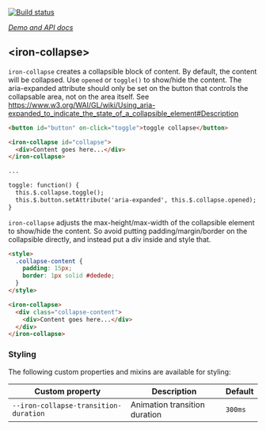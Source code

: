 [![Build status](https://travis-ci.org/PolymerElements/iron-collapse.svg?branch=master)](https://travis-ci.org/PolymerElements/iron-collapse)

_[Demo and API docs](https://elements.polymer-project.org/elements/iron-collapse)_


## &lt;iron-collapse&gt;

`iron-collapse` creates a collapsible block of content.  By default, the content
will be collapsed.  Use `opened` or `toggle()` to show/hide the content. The
aria-expanded attribute should only be set on the button that controls the
collapsable area, not on the area itself. See
https://www.w3.org/WAI/GL/wiki/Using_aria-expanded_to_indicate_the_state_of_a_collapsible_element#Description

```html
<button id="button" on-click="toggle">toggle collapse</button>

<iron-collapse id="collapse">
  <div>Content goes here...</div>
</iron-collapse>

...

toggle: function() {
  this.$.collapse.toggle();
  this.$.button.setAttribute('aria-expanded', this.$.collapse.opened);
}
```

`iron-collapse` adjusts the max-height/max-width of the collapsible element to show/hide
the content.  So avoid putting padding/margin/border on the collapsible directly,
and instead put a div inside and style that.

```html
<style>
  .collapse-content {
    padding: 15px;
    border: 1px solid #dedede;
  }
</style>

<iron-collapse>
  <div class="collapse-content">
    <div>Content goes here...</div>
  </div>
</iron-collapse>
```

### Styling

The following custom properties and mixins are available for styling:

| Custom property | Description | Default |
| --- | --- | --- |
| `--iron-collapse-transition-duration` | Animation transition duration | `300ms` |



